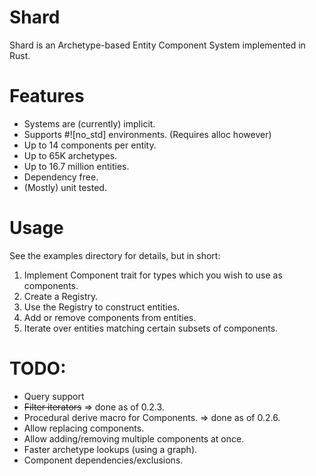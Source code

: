 # Shard

Shard is an Archetype-based Entity Component System implemented in Rust.

# Features
- Systems are (currently) implicit.
- Supports #![no_std] environments. (Requires alloc however)
- Up to 14 components per entity.
- Up to 65K archetypes.
- Up to 16.7 million entities.
- Dependency free.
- (Mostly) unit tested.

# Usage

See the examples directory for details, but in short:

1. Implement Component trait for types which you wish to use as components.
2. Create a Registry.
3. Use the Registry to construct entities.
4. Add or remove components from entities.
5. Iterate over entities matching certain subsets of components.

# TODO:
- Query support
- ~~Filter iterators~~ => done as of 0.2.3.
- Procedural derive macro for Components. => done as of 0.2.6.
- Allow replacing components.
- Allow adding/removing multiple components at once.
- Faster archetype lookups (using a graph).
- Component dependencies/exclusions.
